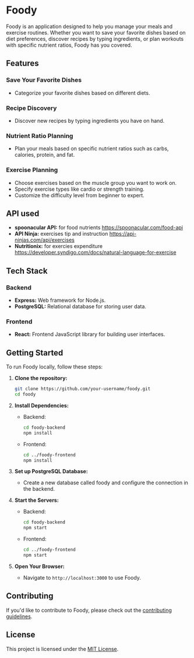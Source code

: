 
# Foody

Foody is an application designed to help you manage your meals and exercise routines. Whether you want to save your favorite dishes based on diet preferences, discover recipes by typing ingredients, or plan workouts with specific nutrient ratios, Foody has you covered.

## Features

### Save Your Favorite Dishes

- Categorize your favorite dishes based on different diets.

### Recipe Discovery

- Discover new recipes by typing ingredients you have on hand.

### Nutrient Ratio Planning

- Plan your meals based on specific nutrient ratios such as carbs, calories, protein, and fat.

### Exercise Planning

- Choose exercises based on the muscle group you want to work on.
- Specify exercise types like cardio or strength training.
- Customize the difficulty level from beginner to expert.

## API used
- **spoonacular API:** for food nutrients https://spoonacular.com/food-api
- **API Ninja:** exercises tip and instruction https://api-ninjas.com/api/exercises
- **Nutritionix:** for exercies expenditure https://developer.syndigo.com/docs/natural-language-for-exercise

## Tech Stack

### Backend

- **Express:** Web framework for Node.js.
- **PostgreSQL:** Relational database for storing user data.

### Frontend

- **React:** Frontend JavaScript library for building user interfaces.

## Getting Started

To run Foody locally, follow these steps:


1. **Clone the repository:**
    ```bash
    git clone https://github.com/your-username/foody.git
    cd foody
    ```

2. **Install Dependencies:**
   - Backend:
     ```bash
     cd foody-backend
     npm install
     ```

   - Frontend:
     ```bash
     cd ../foody-frontend
     npm install
     ```

3. **Set up PostgreSQL Database:**
   - Create a new database called foody and configure the connection in the backend.

4. **Start the Servers:**
   - Backend:
     ```bash
     cd foody-backend
     npm start
     ```

   - Frontend:
     ```bash
     cd ../foody-frontend
     npm start
     ```

5. **Open Your Browser:**
   - Navigate to `http://localhost:3000` to use Foody.

## Contributing

If you'd like to contribute to Foody, please check out the [contributing guidelines](CONTRIBUTING.md).

## License

This project is licensed under the [MIT License](LICENSE).
